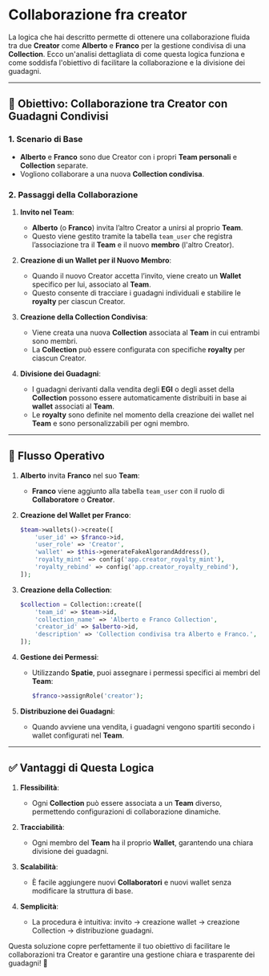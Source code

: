 # Collaborazione fra creator

La logica che hai descritto permette di ottenere una collaborazione fluida tra due **Creator** come **Alberto** e **Franco** per la gestione condivisa di una **Collection**. Ecco un'analisi dettagliata di come questa logica funziona e come soddisfa l'obiettivo di facilitare la collaborazione e la divisione dei guadagni.

---

## 🎯 **Obiettivo: Collaborazione tra Creator con Guadagni Condivisi**

### 1. **Scenario di Base**
- **Alberto** e **Franco** sono due Creator con i propri **Team personali** e **Collection** separate.
- Vogliono collaborare a una nuova **Collection condivisa**.

### 2. **Passaggi della Collaborazione**

1. **Invito nel Team**:
    - **Alberto** (o **Franco**) invita l’altro Creator a unirsi al proprio **Team**.
    - Questo viene gestito tramite la tabella `team_user` che registra l’associazione tra il **Team** e il nuovo **membro** (l'altro Creator).

2. **Creazione di un Wallet per il Nuovo Membro**:
    - Quando il nuovo Creator accetta l’invito, viene creato un **Wallet** specifico per lui, associato al **Team**.
    - Questo consente di tracciare i guadagni individuali e stabilire le **royalty** per ciascun Creator.

3. **Creazione della Collection Condivisa**:
    - Viene creata una nuova **Collection** associata al **Team** in cui entrambi sono membri.
    - La **Collection** può essere configurata con specifiche **royalty** per ciascun Creator.

4. **Divisione dei Guadagni**:
    - I guadagni derivanti dalla vendita degli **EGI** o degli asset della **Collection** possono essere automaticamente distribuiti in base ai **wallet** associati al **Team**.
    - Le **royalty** sono definite nel momento della creazione dei wallet nel **Team** e sono personalizzabili per ogni membro.

---

## 🔄 **Flusso Operativo**

1. **Alberto** invita **Franco** nel suo **Team**:
    - **Franco** viene aggiunto alla tabella `team_user` con il ruolo di **Collaboratore** o **Creator**.

2. **Creazione del Wallet per Franco**:
    ```php
    $team->wallets()->create([
        'user_id' => $franco->id,
        'user_role' => 'Creator',
        'wallet' => $this->generateFakeAlgorandAddress(),
        'royalty_mint' => config('app.creator_royalty_mint'),
        'royalty_rebind' => config('app.creator_royalty_rebind'),
    ]);
    ```

3. **Creazione della Collection**:
    ```php
    $collection = Collection::create([
        'team_id' => $team->id,
        'collection_name' => 'Alberto e Franco Collection',
        'creator_id' => $alberto->id,
        'description' => 'Collection condivisa tra Alberto e Franco.',
    ]);
    ```

4. **Gestione dei Permessi**:
    - Utilizzando **Spatie**, puoi assegnare i permessi specifici ai membri del **Team**:
      ```php
      $franco->assignRole('creator');
      ```

5. **Distribuzione dei Guadagni**:
    - Quando avviene una vendita, i guadagni vengono spartiti secondo i wallet configurati nel **Team**.

---

## ✅ **Vantaggi di Questa Logica**

1. **Flessibilità**:
   - Ogni **Collection** può essere associata a un **Team** diverso, permettendo configurazioni di collaborazione dinamiche.

2. **Tracciabilità**:
   - Ogni membro del **Team** ha il proprio **Wallet**, garantendo una chiara divisione dei guadagni.

3. **Scalabilità**:
   - È facile aggiungere nuovi **Collaboratori** e nuovi wallet senza modificare la struttura di base.

4. **Semplicità**:
   - La procedura è intuitiva: invito → creazione wallet → creazione Collection → distribuzione guadagni.

Questa soluzione copre perfettamente il tuo obiettivo di facilitare le collaborazioni tra Creator e garantire una gestione chiara e trasparente dei guadagni! 🚀